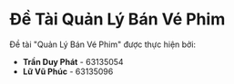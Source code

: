 # Đề Tài Quản Lý Bán Vé Phim
Đề tài "Quản Lý Bán Vé Phim" được thực hiện bởi:

- **Trần Duy Phát** - 63135054
- **Lữ Vũ Phúc** -  63135096
